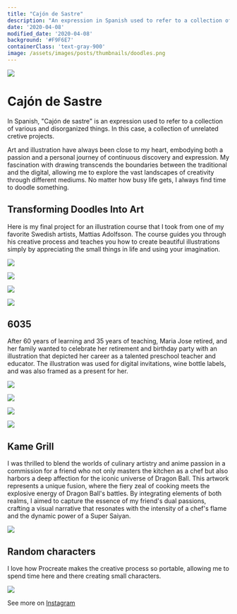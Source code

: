 ```yaml
---
title: "Cajón de Sastre"
description: "An expression in Spanish used to refer to a collection of various and disorganized things."
date: '2020-04-08'
modified_date: '2020-04-08'
background: '#F9F6E7'
containerClass: 'text-gray-900'
image: /assets/images/posts/thumbnails/doodles.png
---
```


![](/assets/images/posts/doodles/00.png)

# Cajón de Sastre
In Spanish, "Cajón de sastre" is an expression used to refer to a collection of various and disorganized things. In this case, a collection of unrelated cretive projects.

Art and illustration have always been close to my heart, embodying both a passion and a personal journey of continuous discovery and expression. My fascination with drawing transcends the boundaries between the traditional and the digital, allowing me to explore the vast landscapes of creativity through different mediums.
No matter how busy life gets, I always find time to doodle something. 



## Transforming Doodles Into Art
Here is my final project for an illustration course that I took from one of my favorite Swedish artists, Mattias Adolfsson. The course guides you through his creative process and teaches you how to create beautiful illustrations simply by appreciating the small things in life and using your imagination.

![](/assets/images/posts/doodles/01.png)

![](/assets/images/posts/doodles/02.png)

![](/assets/images/posts/doodles/03.png)

![](/assets/images/posts/doodles/04.png)

## 6035

After 60 years of learning and 35 years of teaching, Maria Jose retired, and her family wanted to celebrate her retirement and birthday party with an illustration that depicted her career as a talented preschool teacher and educator. The illustration was used for digital invitations, wine bottle labels, and was also framed as a present for her.


![](/assets/images/posts/6035/001.png)

![](/assets/images/posts/6035/002.png)

![](/assets/images/posts/6035/003.png)

![](/assets/images/posts/6035/000.png)

## Kame Grill

 I was thrilled to blend the worlds of culinary artistry and anime passion in a commission for a friend who not only masters the kitchen as a chef but also harbors a deep affection for the iconic universe of Dragon Ball. This artwork represents a unique fusion, where the fiery zeal of cooking meets the explosive energy of Dragon Ball's battles. By integrating elements of both realms, I aimed to capture the essence of my friend's dual passions, crafting a visual narrative that resonates with the intensity of a chef's flame and the dynamic power of a Super Saiyan. 

 ![](/assets/images/posts/doodles/05.png)

  ## Random characters
I love how Procreate makes the creative process so portable, allowing me to spend time here and there creating small characters.

  ![](/assets/images/posts/doodles/06.png)

  See more on [Instagram](https://www.instagram.com/stories/highlights/18071731465339249/)



